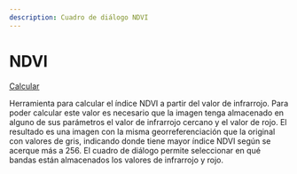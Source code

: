```yaml
---
description: Cuadro de diálogo NDVI
---
```


# NDVI

[Calcular](/mdtopx/fichas-de-herramientas/ficha-de-herramientas-imagen/imagen-calcular.md)

Herramienta para calcular el índice NDVI a partir del valor de infrarrojo. Para poder calcular este valor es necesario que la imagen tenga almacenado en alguno de sus parámetros el valor de infrarrojo cercano y el valor de rojo. El resultado es una imagen con la misma georreferenciación que la original con valores de gris, indicando donde tiene mayor índice NDVI según se acerque más a 256. El cuadro de diálogo permite seleccionar en qué bandas están almacenados los valores de infrarrojo y rojo.

